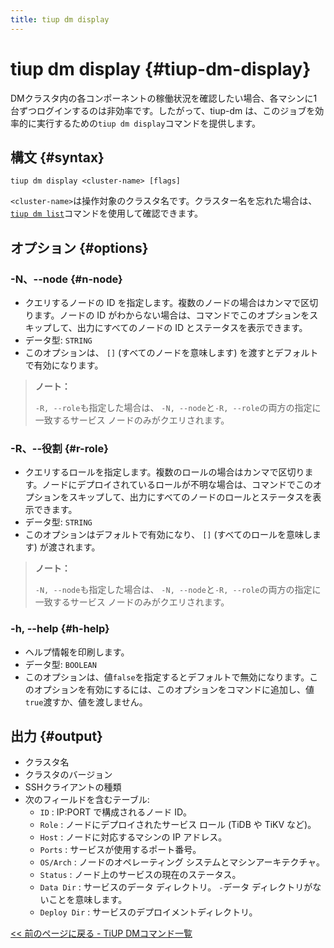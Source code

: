 ```yaml
---
title: tiup dm display
---
```


# tiup dm display {#tiup-dm-display}

DMクラスタ内の各コンポーネントの稼働状況を確認したい場合、各マシンに1台ずつログインするのは非効率です。したがって、tiup-dm は、このジョブを効率的に実行するための`tiup dm display`コマンドを提供します。

## 構文 {#syntax}

```shell
tiup dm display <cluster-name> [flags]
```

`<cluster-name>`は操作対象のクラスタ名です。クラスター名を忘れた場合は、 [<a href="/tiup/tiup-component-dm-list.md">`tiup dm list`</a>](/tiup/tiup-component-dm-list.md)コマンドを使用して確認できます。

## オプション {#options}

### -N、--node {#n-node}

-   クエリするノードの ID を指定します。複数のノードの場合はカンマで区切ります。ノードの ID がわからない場合は、コマンドでこのオプションをスキップして、出力にすべてのノードの ID とステータスを表示できます。
-   データ型: `STRING`
-   このオプションは、 `[]` (すべてのノードを意味します) を渡すとデフォルトで有効になります。

> **ノート：**
>
> `-R, --role`も指定した場合は、 `-N, --node`と`-R, --role`の両方の指定に一致するサービス ノードのみがクエリされます。

### -R、--役割 {#r-role}

-   クエリするロールを指定します。複数のロールの場合はカンマで区切ります。ノードにデプロイされているロールが不明な場合は、コマンドでこのオプションをスキップして、出力にすべてのノードのロールとステータスを表示できます。
-   データ型: `STRING`
-   このオプションはデフォルトで有効になり、 `[]` (すべてのロールを意味します) が渡されます。

> **ノート：**
>
> `-N, --node`も指定した場合は、 `-N, --node`と`-R, --role`の両方の指定に一致するサービス ノードのみがクエリされます。

### -h, --help {#h-help}

-   ヘルプ情報を印刷します。
-   データ型: `BOOLEAN`
-   このオプションは、値`false`を指定するとデフォルトで無効になります。このオプションを有効にするには、このオプションをコマンドに追加し、値`true`渡すか、値を渡しません。

## 出力 {#output}

-   クラスタ名
-   クラスタのバージョン
-   SSHクライアントの種類
-   次のフィールドを含むテーブル:
    -   `ID` : IP:PORT で構成されるノード ID。
    -   `Role` : ノードにデプロイされたサービス ロール (TiDB や TiKV など)。
    -   `Host` : ノードに対応するマシンの IP アドレス。
    -   `Ports` : サービスが使用するポート番号。
    -   `OS/Arch` : ノードのオペレーティング システムとマシンアーキテクチャ。
    -   `Status` : ノード上のサービスの現在のステータス。
    -   `Data Dir` : サービスのデータ ディレクトリ。 `-`データ ディレクトリがないことを意味します。
    -   `Deploy Dir` : サービスのデプロイメントディレクトリ。

[<a href="/tiup/tiup-component-dm.md#command-list">&lt;&lt; 前のページに戻る - TiUP DMコマンド一覧</a>](/tiup/tiup-component-dm.md#command-list)
